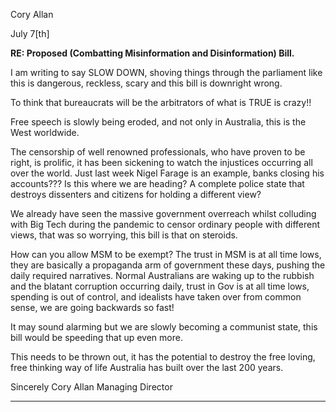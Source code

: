 Cory Allan

July 7[th]

**RE: Proposed (Combatting Misinformation and Disinformation) Bill.**

I am writing to say SLOW DOWN, shoving things through the parliament like this is
dangerous, reckless, scary and this bill is downright wrong.

To think that bureaucrats will be the arbitrators of what is TRUE is crazy!!

Free speech is slowly being eroded, and not only in Australia, this is the West worldwide.

The censorship of well renowned professionals, who have proven to be right, is prolific, it
has been sickening to watch the injustices occurring all over the world. Just last week Nigel
Farage is an example, banks closing his accounts??? Is this where we are heading? A
complete police state that destroys dissenters and citizens for holding a different view?

We already have seen the massive government overreach whilst colluding with Big Tech
during the pandemic to censor ordinary people with different views, that was so worrying,
this bill is that on steroids.

How can you allow MSM to be exempt? The trust in MSM is at all time lows, they are
basically a propaganda arm of government these days, pushing the daily required narratives.
Normal Australians are waking up to the rubbish and the blatant corruption occurring daily,
trust in Gov is at all time lows, spending is out of control, and idealists have taken over from
common sense, we are going backwards so fast!

It may sound alarming but we are slowly becoming a communist state, this bill would be
speeding that up even more.

This needs to be thrown out, it has the potential to destroy the free loving, free thinking
way of life Australia has built over the last 200 years.

Sincerely
Cory Allan
Managing Director


-----

